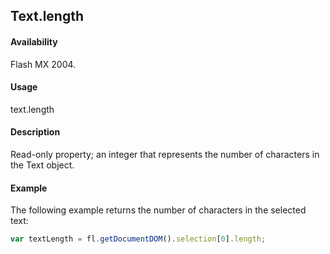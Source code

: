 ## Text.length

#### Availability

Flash MX 2004.

#### Usage

text.length

#### Description

Read-only property; an integer that represents the number of characters in the Text object.

#### Example

The following example returns the number of characters in the selected text:

```javascript
var textLength = fl.getDocumentDOM().selection[0].length;
```
